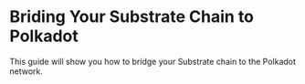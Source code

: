# Briding Your Substrate Chain to Polkadot

This guide will show you how to bridge your Substrate chain to
the Polkadot network.